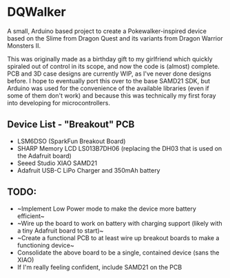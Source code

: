 # DQWalker

A small, Arduino based project to create a Pokewalker-inspired device based on the Slime from Dragon Quest and its variants from Dragon Warrior Monsters II.

This was originally made as a birthday gift to my girlfriend which quickly spiraled out of control in its scope, and now the code is (almost) complete. PCB and 3D case designs are currently WIP, as I've never done designs before. I hope to eventually port this over to the base SAMD21 SDK, but Arduino was used for the convenience of the available libraries (even if some of them don't work) and because this was technically my first foray into developing for microcontrollers.

## Device List - "Breakout" PCB
- LSM6DSO (SparkFun Breakout Board)
- SHARP Memory LCD LS013B7DH06 (replacing the DH03 that is used on the Adafruit board)
- Seeed Studio XIAO SAMD21
- Adafruit USB-C LiPo Charger and 350mAh battery

## TODO:
- ~Implement Low Power mode to make the device more battery efficient~
- ~Wire up the board to work on battery with charging support (likely with a tiny Adafruit board to start)~
- ~Create a functional PCB to at least wire up breakout boards to make a functioning device~
- Consolidate the above board to be a single, contained device (sans the XIAO)
- If I'm really feeling confident, include SAMD21 on the PCB
